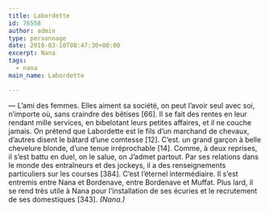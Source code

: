 ```yaml
---
title: Labordette
id: 76558
author: admin
type: personnage
date: 2010-03-10T08:47:30+00:00
excerpt: Nana
tags:
  - nana
main_name: Labordette

---
```

— L&rsquo;ami des femmes. Elles aiment sa société, on peut l&rsquo;avoir seul avec soi, n&rsquo;importe où, sans craindre des bêtises [66]. Il se fait des rentes en leur rendant mille services, en bibelotant leurs petites affaires, et il ne couche jamais. On prétend que Labordette est le fils d&rsquo;un marchand de chevaux, d&rsquo;autres disent le bâtard d&rsquo;une comtesse [12]. C&rsquo;est. un grand garçon à belle chevelure blonde, d&rsquo;une tenue irréprochable [14]. Comme, à deux reprises, il s&rsquo;est battu en duel, on le salue, on J&rsquo;admet partout. Par ses relations dans le monde des entraîneurs et des jockeys, il a des renseignements particuliers sur les courses [384]. C&rsquo;est l&rsquo;éternel intermédiaire. Il s&rsquo;est entremis entre Nana et Bordenave, entre Bordenave et Muffat. Plus lard, il se rend très utile à Nana pour l&rsquo;installation de ses écuries et le recrutement de ses domestiques [343]. _(Nana.)_